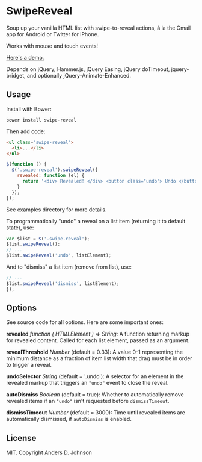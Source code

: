 # SwipeReveal

Soup up your vanilla HTML list with swipe-to-reveal actions, à la the Gmail app for Android or Twitter for iPhone.

Works with mouse and touch events!

[Here's a demo.](http://adjohnson916.github.io/swipe-reveal/examples/basic/)

Depends on jQuery, Hammer.js, jQuery Easing, jQuery doTimeout, jquery-bridget, and optionally jQuery-Animate-Enhanced.

## Usage

Install with Bower:

`bower install swipe-reveal`

Then add code:

```html
<ul class="swipe-reveal">
  <li>...</li>
</ul>
```

```javascript
$(function () {
  $('.swipe-reveal').swipeReveal({
    revealed: function (el) {
      return '<div> Revealed! </div> <button class="undo"> Undo </button>';
    }
  });
});
```

See examples directory for more details.

To programmatically "undo" a reveal on a list item (returning it to default state), use:

```javascript
var $list = $('.swipe-reveal');
$list.swipeReveal();
// ...
$list.swipeReveal('undo', listElement);
```

And to "dismiss" a list item (remove from list), use:

```javascript
// ...
$list.swipeReveal('dismiss', listElement);
});
```


## Options

See source code for all options. Here are some important ones:

**revealed** *function ( HTMLElement ) => String*: A function returning markup for revealed content. Called for each list element, passed as an argument.

**revealThreshold** *Number* (default = 0.33): A value 0-1 representing the minimum distance as a fraction of item list width that drag must be in order to trigger a reveal.

**undoSelector** *String* (default = '.undo'): A selector for an element in the revealed markup that triggers an `"undo"` event to close the reveal.

**autoDismiss** *Boolean* (default = true): Whether to automatically remove revealed items if an `"undo"` isn't requested before `dismissTimeout`.

**dismissTimeout** *Number* (default = 3000): Time until revealed items are automatically dismissed, if `autoDismiss` is enabled.

## License

MIT. Copyright Anders D. Johnson
